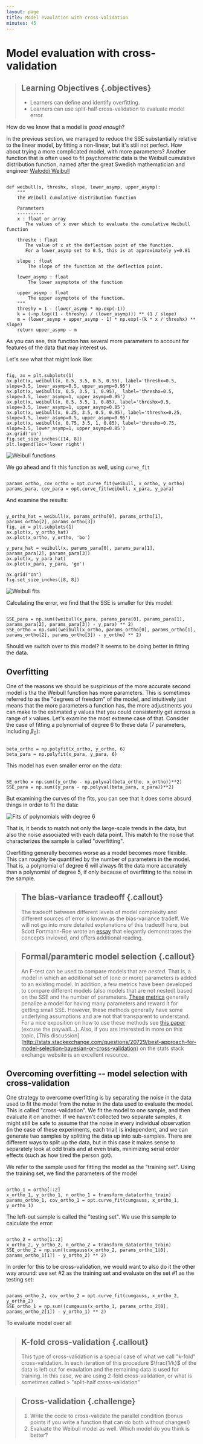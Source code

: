 ```yaml
---
layout: page
title: Model evaulation with cross-validation
minutes: 45
---
```


# Model evaluation with cross-validation

> ## Learning Objectives {.objectives}
>
> * Learners can define and identify overfitting.
> * Learners can use split-half cross-validation to evaluate model error.

How do we know that a model is *good enough*?

In the previous section, we managed to reduce the SSE substantially relative to
the linear model, by fitting a non-linear, but it's still not perfect. How about
trying a more complicated model, with more parameters? Another function that is
often used to fit psychometric data is the Weibull cumulative distribution
function, named after the great Swedish mathematician and engineer [Waloddi
Weibull](http://en.wikipedia.org/wiki/Waloddi_Weibull)


~~~ {.python}

def weibull(x, threshx, slope, lower_asymp, upper_asymp):
    """
    The Weibull cumulative distribution function

    Parameters
    ----------
    x : float or array
       The values of x over which to evaluate the cumulative Weibull function

    threshx : float
       The value of x at the deflection point of the function.
       For a lower_asymp set to 0.5, this is at approximately y=0.81  

    slope : float
        The slope of the function at the deflection point.

    lower_asymp : float
        The lower asymptote of the function

    upper_asymp : float
        The upper asymptote of the function.
    """
    threshy = 1 - (lower_asymp * np.exp(-1))
    k = (-np.log((1 - threshy) / (lower_asymp))) ** (1 / slope)
    m = (lower_asymp + upper_asymp - 1) * np.exp(-(k * x / threshx) ** slope)
    return upper_asymp - m

~~~

As you can see, this function has several more parameters to account for
features of the data that may interest us.

Let's see what that might look like:

~~~ {.python}

fig, ax = plt.subplots(1)
ax.plot(x, weibull(x, 0.5, 3.5, 0.5, 0.95), label='threshx=0.5, slope=3.5, lower_asymp=0.5, upper_asymp=0.95')
ax.plot(x, weibull(x, 0.5, 3.5, 1, 0.95),  label='threshx=0.5, slope=3.5, lower_asymp=1, upper_asymp=0.95')
ax.plot(x, weibull(x, 0.5, 3.5, 1, 0.85), label='threshx=0.5, slope=3.5, lower_asymp=1, upper_asymp=0.85')
ax.plot(x, weibull(x, 0.25, 3.5, 0.5, 0.95), label='threshx=0.25, slope=3.5, lower_asymp=0.5, upper_asymp=0.95')
ax.plot(x, weibull(x, 0.75, 3.5, 1, 0.85), label='threshx=0.75, slope=3.5, lower_asymp=1, upper_asymp=0.85')
ax.grid('on')
fig.set_size_inches([14, 8])
plt.legend(loc='lower right')
~~~

![Weibull functions](img/figure7.png)

We go ahead and fit this function as well, using `curve_fit`

~~~ {.python}

params_ortho, cov_ortho = opt.curve_fit(weibull, x_ortho, y_ortho)
params_para, cov_para = opt.curve_fit(weibull, x_para, y_para)
~~~

And examine the results:

~~~ {.python}

y_ortho_hat = weibull(x, params_ortho[0], params_ortho[1], params_ortho[2], params_ortho[3])
fig, ax = plt.subplots(1)
ax.plot(x, y_ortho_hat)
ax.plot(x_ortho, y_ortho, 'bo')

y_para_hat = weibull(x, params_para[0], params_para[1], params_para[2], params_para[3])
ax.plot(x, y_para_hat)
ax.plot(x_para, y_para, 'go')

ax.grid("on")
fig.set_size_inches([8, 8])

~~~

![Weibull fits](img/figure8.png)

Calculating the error, we find that the SSE is smaller for this model:

~~~ {.python}

SSE_para = np.sum((weibull(x_para, params_para[0], params_para[1], params_para[2], params_para[3]) - y_para) ** 2)
SSE_ortho = np.sum((weibull(x_ortho, params_ortho[0], params_ortho[1], params_ortho[2], params_ortho[3]) - y_ortho) ** 2)

~~~

Should we switch over to this model? It seems to be doing better in fitting the data.


## Overfitting

One of the reasons we should be suspicious of the more accurate second model is
tha the Weibull function has more parameters. This is sometimes referred to as
the "degrees of freedom" of the model, and intuitively just means that the more
parameters a function has, the more adjustments you can make to the estimated y
values that you could consistently get across a range of x values. Let's examine
the most extreme case of that. Consider the case of fitting a polynomial of
degree 6 to these data (7 parameters, including $\beta_0$):

~~~ {.python}

beta_ortho = np.polyfit(x_ortho, y_ortho, 6)
beta_para = np.polyfit(x_para, y_para, 6)

~~~

This model has even smaller error on the data:

~~~ {.python}

SE_ortho = np.sum((y_ortho - np.polyval(beta_ortho, x_ortho))**2)
SSE_para = np.sum((y_para - np.polyval(beta_para, x_para))**2)

~~~

But examining the curves of the fits, you can see that it does some absurd
things in order to fit the data:

![Fits of polynomials with degree 6](img/figure9.png)

That is, it bends to match not only the large-scale trends in the data, but also
the noise associated with each data point. This match to the noise that
characterizes the sample is called "overfitting".

Overfitting generally becomes worse as a model becomes more flexible. This can
roughly be quantified by the number of parameters in the model. That is, a
polynomial of degree 6 will always fit the data more accurately than a
polynomial of degree 5, if only because of overfitting to the noise in the
sample.

> ## The bias-variance tradeoff {.callout}
>
>  The tradeoff between different levels of model complexity and different
> sources of error is known as the bias-variance tradeff. We will not go into
> more detailed explanations of this tradeoff here, but Scott Fortmann-Roe wrote
> an [essay](http://scott.fortmann-roe.com/docs/BiasVariance.html) that
> elegantly demonstrates the concepts invloved, and offers additional reading.


> ## Formal/paramteric model selection {.callout}
>
> An F-test can be used to compare models that are *nested*. That is, a model in
> which an additional set of (one or more) parameters is added to an existing
> model. In addition, a few metrics have been developed to compare different
> models (also models that are not nested) based on the SSE and the number of
> parameters. [These](http://en.wikipedia.org/wiki/Bayesian_information_criterion)
> [metrics](http://en.wikipedia.org/wiki/Akaike_information_criterion) generally
> penalize a model for having many parameters and reward it for getting small
> SSE. However, these methods generally have some underlying assumptions and are
> not that transparent to understand. For a nice exposition on how to use these
> methods see [this paper]() (excuse the paywall...). Also, if you are
> interested in more on this topic, [This discussion] (http://stats.stackexchange.com/questions/20729/best-approach-for-model-selection-bayesian-or-cross-validation) on
> the stats stack exchange website is an excellent resource.


## Overcoming overfitting -- model selection with cross-validation

One strategy to overcome overfitting is by separating the noise in the data used
to fit the model from the noise in the data used to evaluate the model. This is
called "cross-validation". We fit the model to one sample, and then evaluate it
on another. If we haven't collected two separate samples, it might still be safe
to assume that the noise in every individual observation (in the case of these
experiments, each trial) is independent, and we can generate two samples by
splitting the data up into sub-samples. There are different ways to split up the
data, but in this case it makes sense to separately look at odd trials and at
even trials, minimizing serial order effects (such as how tired the person got).

We refer to the sample used for fitting the model as the "training set". Using
the training set, we find the parameters of the model

~~~ {.python}

ortho_1 = ortho[::2]
x_ortho_1, y_ortho_1, n_ortho_1 = transform_data(ortho_train)
params_ortho_1, cov_ortho_1 = opt.curve_fit(cumgauss, x_ortho_1, y_ortho_1)

~~~

The left-out sample is called the "testing set". We use this sample to calculate
the error:

~~~ {.python}

ortho_2 = ortho[1::2]
x_ortho_2, y_ortho_2, n_ortho_2 = transform_data(ortho_train)
SSE_ortho_2 = np.sum((cumgauss(x_ortho_2, params_ortho_1[0], params_ortho_1[1]) - y_ortho_2) ** 2)

~~~

In order for this to be cross-validation, we would want to also do it the other
way around: use set \#2 as the training set and evaluate on the set \#1 as the
testing set:

~~~ {.python}

params_ortho_2, cov_ortho_2 = opt.curve_fit(cumgauss, x_ortho_2, y_ortho_2)
SSE_ortho_1 = np.sum((cumgauss(x_ortho_1, params_ortho_2[0], params_ortho_2[1]) - y_ortho_1) ** 2)

~~~

To evaluate model over all

> ## K-fold cross-validation {.callout}
>
> This type of cross-validation is a special case of what we call "k-fold"
> cross-validation. In each iteration of this procedure $\frac{1/k}$ of the data
> is left out for evaulation and the remaining data is used for training. In
> this case, we are using 2-fold cross-validation, or what is sometimes called >
> "split-half cross-validation"


> ## Cross-validation  {.challenge}
>
> 1. Write the code to cross-validate the parallel condition (bonus points if
> you write a function that can do both without changes!)
> 2. Evaluate the Weibull model as well. Which model do you think is better?
